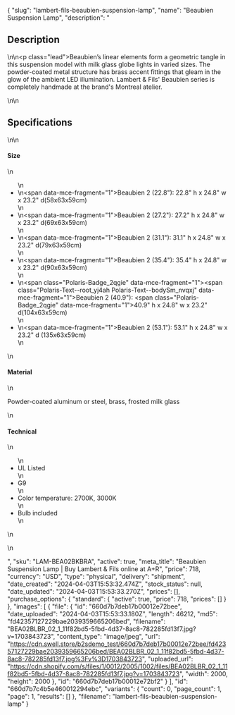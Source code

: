{
  "slug": "lambert-fils-beaubien-suspension-lamp",
  "name": "Beaubien Suspension Lamp",
  "description": "<h2>Description</h2>\n<!-- split -->\n<p class=\"lead\">Beaubien’s linear elements form a geometric tangle in this suspension model with milk glass globe lights in varied sizes. The powder-coated metal structure has brass accent fittings that gleam in the glow of the ambient LED illumination. Lambert &amp; Fils' Beaubien series is completely handmade at the brand's Montreal atelier. </p>\n<!-- split -->\n<h2>Specifications</h2>\n<!-- split -->\n<h4>Size</h4>\n<ul>\n<li>\n<span data-mce-fragment=\"1\">Beaubien 2 (22.8\"): </span>22.8\" h x 24.8\" w x 23.2\" d(58x63x59cm)</li>\n<li>\n<span data-mce-fragment=\"1\">Beaubien 2 (27.2\"): </span>27.2\" h x 24.8\" w x 23.2\" d(69x63x59cm)</li>\n<li>\n<span data-mce-fragment=\"1\">Beaubien 2 (31.1\"): </span>31.1\" h x 24.8\" w x 23.2\" d(79x63x59cm)</li>\n<li>\n<span data-mce-fragment=\"1\">Beaubien 2 (35.4\"): </span>35.4\" h x 24.8\" w x 23.2\" d(90x63x59cm)</li>\n<li>\n<span class=\"Polaris-Badge_2qgie\" data-mce-fragment=\"1\"><span class=\"Polaris-Text--root_yj4ah Polaris-Text--bodySm_nvqxj\" data-mce-fragment=\"1\">Beaubien 2 (40.9\"): </span></span><span class=\"Polaris-Badge_2qgie\" data-mce-fragment=\"1\"></span>40.9\" h x 24.8\" w x 23.2\" d(104x63x59cm)</li>\n<li>\n<span data-mce-fragment=\"1\">Beaubien 2 (53.1\"): </span>53.1\" h x 24.8\" w x 23.2\" d (135x63x59cm)</li>\n</ul>\n<h4>Material</h4>\n<p>Powder-coated aluminum or steel, brass, frosted milk glass</p>\n<h4>Technical</h4>\n<ul>\n<li>UL Listed</li>\n<li>G9 </li>\n<li>Color temperature: 2700K, 3000K</li>\n<li>Bulb included</li>\n</ul>\n<ul></ul>\n<ul></ul>",
  "sku": "LAM-BEA02BKBRA",
  "active": true,
  "meta_title": "Beaubien Suspension Lamp | Buy Lambert & Fils online at A+R",
  "price": 718,
  "currency": "USD",
  "type": "physical",
  "delivery": "shipment",
  "date_created": "2024-04-03T15:53:32.474Z",
  "stock_status": null,
  "date_updated": "2024-04-03T15:53:33.270Z",
  "prices": [],
  "purchase_options": {
    "standard": {
      "active": true,
      "price": 718,
      "prices": []
    }
  },
  "images": [
    {
      "file": {
        "id": "660d7b7deb17b00012e72bee",
        "date_uploaded": "2024-04-03T15:53:33.180Z",
        "length": 46212,
        "md5": "fd42357127229bae2039359665206bed",
        "filename": "BEA02BLBR_02_1_11f82bd5-5fbd-4d37-8ac8-782285fd13f7.jpg?v=1703843723",
        "content_type": "image/jpeg",
        "url": "https://cdn.swell.store/b2sdemo_test/660d7b7deb17b00012e72bee/fd42357127229bae2039359665206bed/BEA02BLBR_02_1_11f82bd5-5fbd-4d37-8ac8-782285fd13f7.jpg%3Fv%3D1703843723",
        "uploaded_url": "https://cdn.shopify.com/s/files/1/0012/2005/1002/files/BEA02BLBR_02_1_11f82bd5-5fbd-4d37-8ac8-782285fd13f7.jpg?v=1703843723",
        "width": 2000,
        "height": 2000
      },
      "id": "660d7b7deb17b00012e72bf2"
    }
  ],
  "id": "660d7b7c4b5e460012294ebc",
  "variants": {
    "count": 0,
    "page_count": 1,
    "page": 1,
    "results": []
  },
  "filename": "lambert-fils-beaubien-suspension-lamp"
}